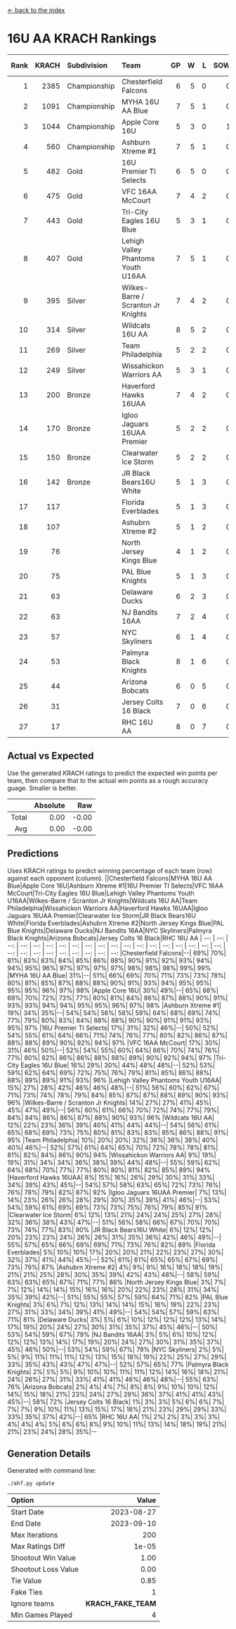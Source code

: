 [<- back to the index](readme.md)
# 16U AA KRACH Rankings
Rank|KRACH|Subdivision|Team|GP|W|L|SOW|SOL|T|SoS|Exp Wins|Win Diff
---:|---:|:---|:---|---:|---:|---:|---:|---:|---:|---:|---:|---:
1|2385|Championship|Chesterfield Falcons|6|5|0|0|0|1|407|5.8|-0.0
2|1091|Championship|MYHA 16U AA Blue|7|5|1|0|0|1|561|5.8|-0.0
3|1044|Championship|Apple Core 16U|5|3|0|1|0|1|196|4.9|0.0
4|560|Championship|Ashburn Xtreme #1|7|5|1|0|0|1|427|5.8|-0.0
5|482|Gold|16U Premier TI Selects|6|5|0|0|0|1|64|5.9|0.0
6|475|Gold|VFC 16AA McCourt|7|4|2|0|0|1|445|4.8|-0.0
7|443|Gold|Tri-City Eagles 16U Blue|5|3|1|0|0|1|246|3.9|0.0
8|407|Gold|Lehigh Valley Phantoms Youth U16AA|7|5|1|0|0|1|144|5.9|0.0
9|395|Silver|Wilkes-Barre / Scranton Jr Knights|7|4|2|0|0|1|319|4.9|0.0
10|314|Silver|Wildcats 16U AA|8|5|2|0|0|1|414|5.8|-0.0
11|269|Silver|Team Philadelphia|5|2|2|0|0|1|767|2.8|-0.0
12|249|Silver|Wissahickon Warriors AA|5|3|1|0|0|1|263|3.9|0.0
13|200|Bronze|Haverford Hawks 16UAA|7|4|2|0|0|1|170|4.9|0.0
14|170|Bronze|Igloo Jaguars 16UAA Premier|5|2|2|0|0|1|250|2.9|0.0
15|150|Bronze|Clearwater Ice Storm|5|2|2|0|0|1|205|2.8|-0.0
16|142|Bronze|JR Black Bears16U White|5|1|3|0|0|1|351|1.9|0.0
17|117||Florida Everblades|5|1|3|0|0|1|457|1.9|0.0
18|107||Ashubrn Xtreme #2|5|1|2|0|1|1|413|1.9|0.0
19|76||North Jersey Kings Blue|4|1|2|0|0|1|150|1.9|0.0
20|75||PAL Blue Knights|5|1|3|0|0|1|198|1.9|0.0
21|63||Delaware Ducks|6|2|3|0|0|1|235|2.9|0.0
22|63||NJ Bandits 16AA|7|2|4|0|0|1|188|2.9|0.0
23|57||NYC Skyliners|6|1|4|0|0|1|206|1.9|0.0
24|53||Palmyra Black Knights|8|1|6|0|0|1|303|1.9|0.0
25|44||Arizona Bobcats|6|0|5|0|0|1|770|0.8|-0.0
26|31||Jersey Colts 16 Black|7|0|6|0|0|1|301|0.9|0.0
27|17||RHC 16U AA|8|0|7|0|0|1|243|0.9|0.0

## Actual vs Expected
Use the generated KRACH ratings to predict the expected win points per team, then compare that to the actual win points as a rough accuracy guage. Smaller is better.

||Absolute|Raw
|---:|---:|---:
|Total|0.00|-0.00
|Avg|0.00|-0.00

## Predictions
Uses KRACH ratings to predict winning percentage of each team (row) against each opponent (column).
||Chesterfield Falcons|MYHA 16U AA Blue|Apple Core 16U|Ashburn Xtreme #1|16U Premier TI Selects|VFC 16AA McCourt|Tri-City Eagles 16U Blue|Lehigh Valley Phantoms Youth U16AA|Wilkes-Barre / Scranton Jr Knights|Wildcats 16U AA|Team Philadelphia|Wissahickon Warriors AA|Haverford Hawks 16UAA|Igloo Jaguars 16UAA Premier|Clearwater Ice Storm|JR Black Bears16U White|Florida Everblades|Ashubrn Xtreme #2|North Jersey Kings Blue|PAL Blue Knights|Delaware Ducks|NJ Bandits 16AA|NYC Skyliners|Palmyra Black Knights|Arizona Bobcats|Jersey Colts 16 Black|RHC 16U AA
| --: | --: | --: | --: | --: | --: | --: | --: | --: | --: | --: | --: | --: | --: | --: | --: | --: | --: | --: | --: | --: | --: | --: | --: | --: | --: | --: | --: 
|Chesterfield Falcons|--| 69%| 70%| 81%| 83%| 83%| 84%| 85%| 86%| 88%| 90%| 91%| 92%| 93%| 94%| 94%| 95%| 96%| 97%| 97%| 97%| 97%| 98%| 98%| 98%| 99%| 99%
|MYHA 16U AA Blue| 31%|--| 51%| 66%| 69%| 70%| 71%| 73%| 73%| 78%| 80%| 81%| 85%| 87%| 88%| 88%| 90%| 91%| 93%| 94%| 95%| 95%| 95%| 95%| 96%| 97%| 98%
|Apple Core 16U| 30%| 49%|--| 65%| 68%| 69%| 70%| 72%| 73%| 77%| 80%| 81%| 84%| 86%| 87%| 88%| 90%| 91%| 93%| 93%| 94%| 94%| 95%| 95%| 96%| 97%| 98%
|Ashburn Xtreme #1| 19%| 34%| 35%|--| 54%| 54%| 56%| 58%| 59%| 64%| 68%| 69%| 74%| 77%| 79%| 80%| 83%| 84%| 88%| 88%| 90%| 90%| 91%| 91%| 93%| 95%| 97%
|16U Premier TI Selects| 17%| 31%| 32%| 46%|--| 50%| 52%| 54%| 55%| 61%| 64%| 66%| 71%| 74%| 76%| 77%| 80%| 82%| 86%| 87%| 88%| 88%| 89%| 90%| 92%| 94%| 97%
|VFC 16AA McCourt| 17%| 30%| 31%| 46%| 50%|--| 52%| 54%| 55%| 60%| 64%| 66%| 70%| 74%| 76%| 77%| 80%| 82%| 86%| 86%| 88%| 88%| 89%| 90%| 92%| 94%| 97%
|Tri-City Eagles 16U Blue| 16%| 29%| 30%| 44%| 48%| 48%|--| 52%| 53%| 59%| 62%| 64%| 69%| 72%| 75%| 76%| 79%| 81%| 85%| 86%| 88%| 88%| 89%| 89%| 91%| 93%| 96%
|Lehigh Valley Phantoms Youth U16AA| 15%| 27%| 28%| 42%| 46%| 46%| 48%|--| 51%| 56%| 60%| 62%| 67%| 71%| 73%| 74%| 78%| 79%| 84%| 85%| 87%| 87%| 88%| 89%| 90%| 93%| 96%
|Wilkes-Barre / Scranton Jr Knights| 14%| 27%| 27%| 41%| 45%| 45%| 47%| 49%|--| 56%| 60%| 61%| 66%| 70%| 72%| 74%| 77%| 79%| 84%| 84%| 86%| 86%| 87%| 88%| 90%| 93%| 96%
|Wildcats 16U AA| 12%| 22%| 23%| 36%| 39%| 40%| 41%| 44%| 44%|--| 54%| 56%| 61%| 65%| 68%| 69%| 73%| 75%| 80%| 81%| 83%| 83%| 85%| 86%| 88%| 91%| 95%
|Team Philadelphia| 10%| 20%| 20%| 32%| 36%| 36%| 38%| 40%| 40%| 46%|--| 52%| 57%| 61%| 64%| 65%| 70%| 72%| 78%| 78%| 81%| 81%| 82%| 84%| 86%| 90%| 94%
|Wissahickon Warriors AA|  9%| 19%| 19%| 31%| 34%| 34%| 36%| 38%| 39%| 44%| 48%|--| 55%| 59%| 62%| 64%| 68%| 70%| 77%| 77%| 80%| 80%| 81%| 82%| 85%| 89%| 94%
|Haverford Hawks 16UAA|  8%| 15%| 16%| 26%| 29%| 30%| 31%| 33%| 34%| 39%| 43%| 45%|--| 54%| 57%| 58%| 63%| 65%| 72%| 73%| 76%| 76%| 78%| 79%| 82%| 87%| 92%
|Igloo Jaguars 16UAA Premier|  7%| 13%| 14%| 23%| 26%| 26%| 28%| 29%| 30%| 35%| 39%| 41%| 46%|--| 53%| 54%| 59%| 61%| 69%| 69%| 73%| 73%| 75%| 76%| 79%| 85%| 91%
|Clearwater Ice Storm|  6%| 12%| 13%| 21%| 24%| 24%| 25%| 27%| 28%| 32%| 36%| 38%| 43%| 47%|--| 51%| 56%| 58%| 66%| 67%| 70%| 70%| 73%| 74%| 77%| 83%| 90%
|JR Black Bears16U White|  6%| 12%| 12%| 20%| 23%| 23%| 24%| 26%| 26%| 31%| 35%| 36%| 42%| 46%| 49%|--| 55%| 57%| 65%| 66%| 69%| 69%| 71%| 73%| 76%| 82%| 89%
|Florida Everblades|  5%| 10%| 10%| 17%| 20%| 20%| 21%| 22%| 23%| 27%| 30%| 32%| 37%| 41%| 44%| 45%|--| 52%| 61%| 61%| 65%| 65%| 67%| 69%| 73%| 79%| 87%
|Ashubrn Xtreme #2|  4%|  9%|  9%| 16%| 18%| 18%| 19%| 21%| 21%| 25%| 28%| 30%| 35%| 39%| 42%| 43%| 48%|--| 58%| 59%| 63%| 63%| 65%| 67%| 71%| 77%| 86%
|North Jersey Kings Blue|  3%|  7%|  7%| 12%| 14%| 14%| 15%| 16%| 16%| 20%| 22%| 23%| 28%| 31%| 34%| 35%| 39%| 42%|--| 51%| 55%| 55%| 57%| 59%| 64%| 71%| 82%
|PAL Blue Knights|  3%|  6%|  7%| 12%| 13%| 14%| 14%| 15%| 16%| 19%| 22%| 23%| 27%| 31%| 33%| 34%| 39%| 41%| 49%|--| 54%| 54%| 57%| 59%| 63%| 71%| 81%
|Delaware Ducks|  3%|  5%|  6%| 10%| 12%| 12%| 12%| 13%| 14%| 17%| 19%| 20%| 24%| 27%| 30%| 31%| 35%| 37%| 45%| 46%|--| 50%| 53%| 54%| 59%| 67%| 79%
|NJ Bandits 16AA|  3%|  5%|  6%| 10%| 12%| 12%| 12%| 13%| 14%| 17%| 19%| 20%| 24%| 27%| 30%| 31%| 35%| 37%| 45%| 46%| 50%|--| 53%| 54%| 59%| 67%| 79%
|NYC Skyliners|  2%|  5%|  5%|  9%| 11%| 11%| 11%| 12%| 13%| 15%| 18%| 19%| 22%| 25%| 27%| 29%| 33%| 35%| 43%| 43%| 47%| 47%|--| 52%| 57%| 65%| 77%
|Palmyra Black Knights|  2%|  5%|  5%|  9%| 10%| 10%| 11%| 11%| 12%| 14%| 16%| 18%| 21%| 24%| 26%| 27%| 31%| 33%| 41%| 41%| 46%| 46%| 48%|--| 55%| 63%| 76%
|Arizona Bobcats|  2%|  4%|  4%|  7%|  8%|  8%|  9%| 10%| 10%| 12%| 14%| 15%| 18%| 21%| 23%| 24%| 27%| 29%| 36%| 37%| 41%| 41%| 43%| 45%|--| 58%| 72%
|Jersey Colts 16 Black|  1%|  3%|  3%|  5%|  6%|  6%|  7%|  7%|  7%|  9%| 10%| 11%| 13%| 15%| 17%| 18%| 21%| 23%| 29%| 29%| 33%| 33%| 35%| 37%| 42%|--| 65%
|RHC 16U AA|  1%|  2%|  2%|  3%|  3%|  3%|  4%|  4%|  4%|  5%|  6%|  6%|  8%|  9%| 10%| 11%| 13%| 14%| 18%| 19%| 21%| 21%| 23%| 24%| 28%| 35%|--

## Generation Details

Generated with command line:
```
./ahf.py update
```

| Option | Value |
| :----- | ----: |
| Start Date | 2023-08-27 |
| End Date | 2023-09-10 |
| Max Iterations | 200 |
| Max Ratings Diff | 1e-05 |
| Shootout Win Value | 1.00 |
| Shootout Loss Value | 0.00 |
| Tie Value | 0.85 |
| Fake Ties | 1 |
| Ignore teams | __KRACH_FAKE_TEAM__ |
| Min Games Played | 4 |

